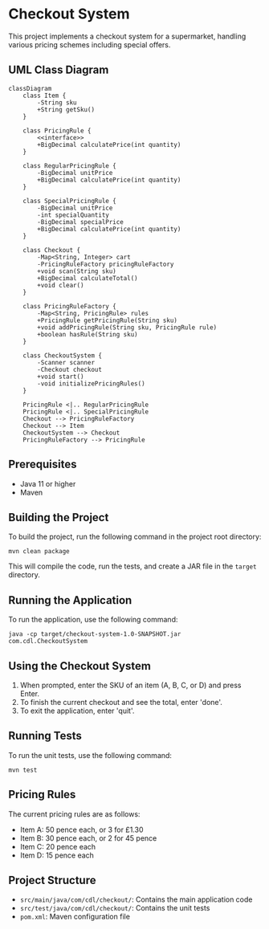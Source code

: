 # Checkout System

This project implements a checkout system for a supermarket, handling various pricing schemes including special offers.

## UML Class Diagram

```mermaid
classDiagram
    class Item {
        -String sku
        +String getSku()
    }

    class PricingRule {
        <<interface>>
        +BigDecimal calculatePrice(int quantity)
    }

    class RegularPricingRule {
        -BigDecimal unitPrice
        +BigDecimal calculatePrice(int quantity)
    }

    class SpecialPricingRule {
        -BigDecimal unitPrice
        -int specialQuantity
        -BigDecimal specialPrice
        +BigDecimal calculatePrice(int quantity)
    }

    class Checkout {
        -Map<String, Integer> cart
        -PricingRuleFactory pricingRuleFactory
        +void scan(String sku)
        +BigDecimal calculateTotal()
        +void clear()
    }

    class PricingRuleFactory {
        -Map<String, PricingRule> rules
        +PricingRule getPricingRule(String sku)
        +void addPricingRule(String sku, PricingRule rule)
        +boolean hasRule(String sku)
    }

    class CheckoutSystem {
        -Scanner scanner
        -Checkout checkout
        +void start()
        -void initializePricingRules()
    }

    PricingRule <|.. RegularPricingRule
    PricingRule <|.. SpecialPricingRule
    Checkout --> PricingRuleFactory
    Checkout --> Item
    CheckoutSystem --> Checkout
    PricingRuleFactory --> PricingRule
```


## Prerequisites

- Java 11 or higher
- Maven

## Building the Project

To build the project, run the following command in the project root directory:

```
mvn clean package
```

This will compile the code, run the tests, and create a JAR file in the `target` directory.

## Running the Application

To run the application, use the following command:

```
java -cp target/checkout-system-1.0-SNAPSHOT.jar com.cdl.CheckoutSystem
```

## Using the Checkout System

1. When prompted, enter the SKU of an item (A, B, C, or D) and press Enter.
2. To finish the current checkout and see the total, enter 'done'.
3. To exit the application, enter 'quit'.

## Running Tests

To run the unit tests, use the following command:

```
mvn test
```

## Pricing Rules

The current pricing rules are as follows:

- Item A: 50 pence each, or 3 for £1.30
- Item B: 30 pence each, or 2 for 45 pence
- Item C: 20 pence each
- Item D: 15 pence each

## Project Structure

- `src/main/java/com/cdl/checkout/`: Contains the main application code
- `src/test/java/com/cdl/checkout/`: Contains the unit tests
- `pom.xml`: Maven configuration file
